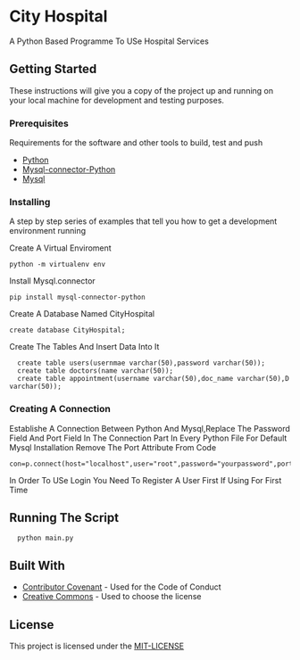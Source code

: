 # City Hospital

A Python Based Programme To USe Hospital Services 


## Getting Started

These instructions will give you a copy of the project up and running on
your local machine for development and testing purposes.

### Prerequisites

Requirements for the software and other tools to build, test and push 
- [Python](www.python.org)
- [Mysql-connector-Python](https://pypi.org/project/mysql-connector-python/)
- [Mysql](https://dev.mysql.com/downloads/installer/)

### Installing

A step by step series of examples that tell you how to get a development
environment running

Create A Virtual Enviroment

    python -m virtualenv env

Install Mysql.connector

    pip install mysql-connector-python

Create A Database Named CityHospital 

    create database CityHospital;

Create The Tables And Insert Data Into It

      create table users(usernmae varchar(50),password varchar(50));
      create table doctors(name varchar(50));
      create table appointment(username varchar(50),doc_name varchar(50),D varchar(50));

### Creating A Connection

Establishe A Connection Between Python And Mysql,Replace The Password Field And Port Field In The Connection Part In Every Python File
For Default Mysql Installation Remove The Port Attribute From Code

    con=p.connect(host="localhost",user="root",password="yourpassword",port=8000,database="CityHospital")

In Order To USe Login You Need To Register A User First If Using For First Time 


## Running The Script

      python main.py

## Built With

  - [Contributor Covenant](https://www.contributor-covenant.org/) - Used
    for the Code of Conduct
  - [Creative Commons](https://creativecommons.org/) - Used to choose
    the license


## License

This project is licensed under the [MIT-LICENSE](LICENSE.md)


